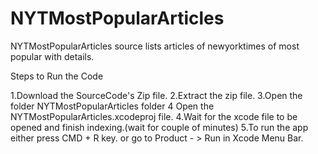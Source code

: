 # NYTMostPopularArticles

NYTMostPopularArticles source lists articles of newyorktimes of most popular with details.

Steps to Run the Code

1.Download the SourceCode's Zip file.
2.Extract the zip file.
3.Open the folder NYTMostPopularArticles folder 4 Open the NYTMostPopularArticles.xcodeproj file.
4.Wait for the xcode file to be opened and finish indexing.(wait for couple of minutes)
5.To run the app either press CMD + R key. or go to Product - > Run in Xcode Menu Bar.
